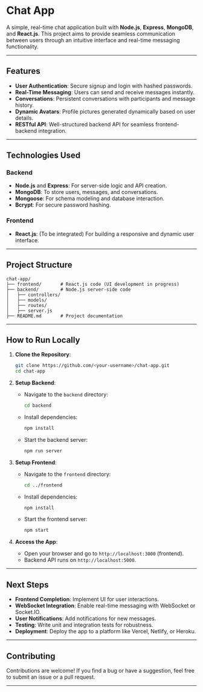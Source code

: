 # **Chat App**

A simple, real-time chat application built with **Node.js**, **Express**, **MongoDB**, and **React.js**. This project aims to provide seamless communication between users through an intuitive interface and real-time messaging functionality.

---

## **Features**

- **User Authentication**: Secure signup and login with hashed passwords.
- **Real-Time Messaging**: Users can send and receive messages instantly.
- **Conversations**: Persistent conversations with participants and message history.
- **Dynamic Avatars**: Profile pictures generated dynamically based on user details.
- **RESTful API**: Well-structured backend API for seamless frontend-backend integration.

---

## **Technologies Used**

### Backend
- **Node.js** and **Express**: For server-side logic and API creation.
- **MongoDB**: To store users, messages, and conversations.
- **Mongoose**: For schema modeling and database interaction.
- **Bcrypt**: For secure password hashing.

### Frontend
- **React.js**: (To be integrated) For building a responsive and dynamic user interface.

---

## **Project Structure**

```plaintext
chat-app/
├── frontend/       # React.js code (UI development in progress)
├── backend/        # Node.js server-side code
│   ├── controllers/
│   ├── models/
│   ├── routes/
│   ├── server.js
├── README.md       # Project documentation
```

---

## **How to Run Locally**

1. **Clone the Repository**:
   ```bash
   git clone https://github.com/<your-username>/chat-app.git
   cd chat-app
   ```

2. **Setup Backend**:
   - Navigate to the `backend` directory:
     ```bash
     cd backend
     ```
   - Install dependencies:
     ```bash
     npm install
     ```
   - Start the backend server:
     ```bash
     npm run server
     ```

3. **Setup Frontend**:
   - Navigate to the `frontend` directory:
     ```bash
     cd ../frontend
     ```
   - Install dependencies:
     ```bash
     npm install
     ```
   - Start the frontend server:
     ```bash
     npm start
     ```

4. **Access the App**:
   - Open your browser and go to `http://localhost:3000` (frontend).
   - Backend API runs on `http://localhost:5000`.

---

## **Next Steps**

- **Frontend Completion**: Implement UI for user interactions.
- **WebSocket Integration**: Enable real-time messaging with WebSocket or Socket.IO.
- **User Notifications**: Add notifications for new messages.
- **Testing**: Write unit and integration tests for robustness.
- **Deployment**: Deploy the app to a platform like Vercel, Netlify, or Heroku.

---

## **Contributing**

Contributions are welcome! If you find a bug or have a suggestion, feel free to submit an issue or a pull request.

---
